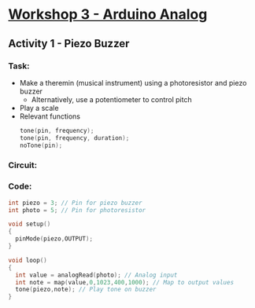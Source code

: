 # [Workshop 3 - Arduino Analog](https://bmesbuildteamucla.github.io/workshops/workshop-3--arduino-analog)

## Activity 1 - Piezo Buzzer

### Task:
* Make a theremin (musical instrument) using a photoresistor and piezo buzzer
  - Alternatively, use a potentiometer to control pitch
* Play a scale
* Relevant functions
  ```c++
  tone(pin, frequency);
  tone(pin, frequency, duration);
  noTone(pin);
  ```

### Circuit:

### Code:
```c++
int piezo = 3; // Pin for piezo buzzer
int photo = 5; // Pin for photoresistor

void setup()
{
  pinMode(piezo,OUTPUT);
}

void loop()
{
  int value = analogRead(photo); // Analog input
  int note = map(value,0,1023,400,1000); // Map to output values
  tone(piezo,note); // Play tone on buzzer
}
```
